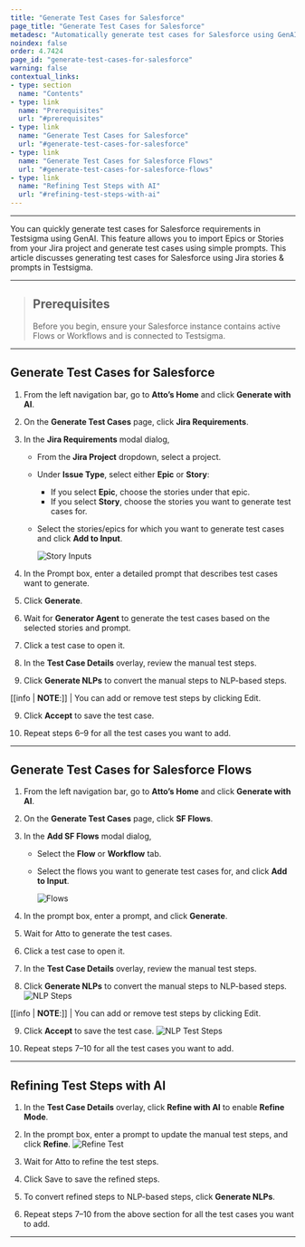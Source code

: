 ```yaml
---
title: "Generate Test Cases for Salesforce"
page_title: "Generate Test Cases for Salesforce"
metadesc: "Automatically generate test cases for Salesforce using GenAI | Generate test using Salesforce Flows, Workflows, or Jira requirements using simple prompts"
noindex: false
order: 4.7424
page_id: "generate-test-cases-for-salesforce"
warning: false
contextual_links:
- type: section
  name: "Contents"
- type: link
  name: "Prerequisites"
  url: "#prerequisites"
- type: link
  name: "Generate Test Cases for Salesforce"
  url: "#generate-test-cases-for-salesforce"
- type: link
  name: "Generate Test Cases for Salesforce Flows"
  url: "#generate-test-cases-for-salesforce-flows"
- type: link
  name: "Refining Test Steps with AI"
  url: "#refining-test-steps-with-ai"
---
```


---

You can quickly generate test cases for Salesforce requirements in Testsigma using GenAI. This feature allows you to import Epics or Stories from your Jira project and generate test cases using simple prompts. This article discusses generating test cases for Salesforce using Jira stories & prompts in Testsigma.

---

> ## **Prerequisites**
> 
> Before you begin, ensure your Salesforce instance contains active Flows or Workflows and is connected to Testsigma.

---

## **Generate Test Cases for Salesforce**

1. From the left navigation bar, go to **Atto’s Home** and click **Generate with AI**.

2. On the **Generate Test Cases** page, click **Jira Requirements**. 

3. In the **Jira Requirements** modal dialog, 
   - From the **Jira Project** dropdown, select a project.
   - Under **Issue Type**, select either **Epic** or **Story**:
      - If you select **Epic**, choose the stories under that epic.
      - If you select **Story**, choose the stories you want to generate test cases for.
   - Select the stories/epics for which you want to generate test cases and click **Add to Input**.
     
     ![Story Inputs](https://s3.amazonaws.com/static-docs.testsigma.com/new_images/projects/Atto_Testsigma/Jira_Stories_Input_SF.png)
     
4. In the Prompt box, enter a detailed prompt that describes test cases want to generate.

5. Click **Generate**.

6. Wait for **Generator Agent** to generate the test cases based on the selected stories and prompt.

7. Click a test case to open it. 

8. In the **Test Case Details** overlay, review the manual test steps.

9. Click **Generate NLPs** to convert the manual steps to NLP-based steps.

[[info | **NOTE**:]]
| You can add or remove test steps by clicking Edit.

9. Click **Accept** to save the test case.

10. Repeat steps 6–9 for all the test cases you want to add.

---

## **Generate Test Cases for Salesforce Flows**

1. From the left navigation bar, go to **Atto’s Home** and click **Generate with AI**.

2. On the **Generate Test Cases** page, click **SF Flows**. 

3. In the **Add SF Flows** modal dialog, 
      - Select the **Flow** or **Workflow** tab.
      - Select the flows you want to generate test cases for, and click **Add to Input**.

        ![Flows](https://s3.amazonaws.com/static-docs.testsigma.com/new_images/projects/Atto_Testsigma/SF_Flows_Input.png)

4. In the prompt box, enter a prompt, and click **Generate**.

5. Wait for Atto to generate the test cases.

6. Click a test case to open it. 

7. In the **Test Case Details** overlay, review the manual test steps.

8.  Click **Generate NLPs** to convert the manual steps to NLP-based steps.
    ![NLP Steps](https://s3.amazonaws.com/static-docs.testsigma.com/new_images/projects/Atto_Testsigma/Generate_SF_NLPs.png)

[[info | **NOTE**:]]
| You can add or remove test steps by clicking Edit.

9.  Click **Accept** to save the test case.
    ![NLP Test Steps](https://s3.amazonaws.com/static-docs.testsigma.com/new_images/projects/Atto_Testsigma/Generated_NLPs_SF.png)

10.  Repeat steps 7–10 for all the test cases you want to add.

---

## **Refining Test Steps with AI**

1. In the **Test Case Details** overlay, click **Refine with AI** to enable **Refine Mode**. 

2. In the prompt box, enter a prompt to update the manual test steps, and click **Refine**.
   ![Refine Test](https://s3.amazonaws.com/static-docs.testsigma.com/new_images/projects/Atto_Testsigma/Refine_SF_Test.png)
   
3. Wait for Atto to refine the test steps.

4. Click Save to save the refined steps.

5. To convert refined steps to NLP-based steps, click **Generate NLPs**. 

6. Repeat steps 7–10 from the above section for all the test cases you want to add.
 
---